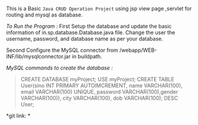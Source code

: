 This is a Basic ``Java CRUD Operation Project`` using jsp view page ,servlet for routing and mysql as database.

*To Run the Program :*
First Setup the database and update the basic information of in.sp.database.Database.java file.
Change the user the username, password, and database name as per your database.

Second Configure the MySQL connector from /webapp/WEB-INF/lib/mysqlconnector.jar in buildpath.


*MySQL commands to create the database :*
> CREATE DATABASE myProject;
> USE myProject;
> CREATE TABLE User(sino INT PRIMARY AUTOIMCREMENT, name VARCHAR(100), email VARCHAR(100) UNIQUE, password VARCHAR(100),gender VARCHAR(100)), city VARCHAR(100), dob VARCHAR(100);
> DESC User;

*git link: *
